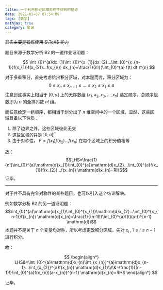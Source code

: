 ```yaml
---
title: 一个利用积分区域对称性得到的结论
date: 2021-05-07 07:54:09
tags: [数学]
mathjax: true
category: 笔记
---
```


~~其实主要是锻炼使用 $\TeX$ 能力~~

题目来源于数学分析 B2 的一道作业证明题：

$$
\int_{0}^{a}dx_{1}\int_{0}^{x_{1}}dx_{2}...\int_{0}^{x_{n-1}}f(x_{1})f(x_{2})...f(x_{n}) dx_{n}=\frac{1}{n!}(\int_{0}^{a} f(t) dt )^{n}
$$

对于多重积分，首先考虑给出积分区域，对本题而言，积分区域为：
$$0  \le x_{n} \le x_{n-1} \le ... \le x_{2} \le x_{1} \le a$$
注意到这事实上相当于 $[0,a]$ 上的无序数组 $(x_{1},x_{2},x_{3},...,x_{n})$ 选定顺序，总顺序组数即为 $n$ 的全排列数 $n!$ 组。

<!-- more -->

而任意给定一组顺序，都相当于划分出了 $n$ 维空间中的一个区域，显然，这些区域具备以下性质：

1. 除了边界之外，这些区域彼此无交
2. 这些区域的并是 $[0,a]^{n}$
3. 由于对称性， $F=f(x_{1})f(x_{2})...f(x_{n})$ 在每个区域上的积分值相等

故：
$$LHS=\frac{1}{n!}\int_{0}^{a}\mathrm{d}x_{1}\int_{0}^{a}\mathrm{d}x_{2}...\int_{0}^{a}f(x_{1})f(x_{2})...f(x_{n}) \mathrm{d}x_{n}=RHS$$
证毕。

---

对于并不具有完全对称性的某些题目，也可以引入这个结论解决。

例如数学分析 B2 的另一道证明题：
$$\int_{0}^{a}\mathrm{d}x_{1}\int_{0}^{x_{1}}\mathrm{d}x_{2}...\int_{0}^{x_{n-1}}f(x_{n}) \mathrm{d}x_{n}=\frac{1}{(n-1)!}\int_{0}^{a}f(t)(a-t)^{n-1} \mathrm{d}t$$
本题并不是关于 $n$ 个变量均对称，所以考虑更改积分区域，先对 $x_{i}$ $, 1 \le i \le n-1$ 进行积分。

故：

$$
\begin{align*}
LHS&=\int_{0}^{a}\mathrm{d}x_{n}\int_{x_{n}}^{a}\mathrm{d}x_{n-1}...\int_{x_{2}}^{a}f(x_{n}) \mathrm{d}x_{1}\\\\&=\frac{1}{(n-1)!}\int_{0}^{a}f(x_{n})(a-x_{n})^{n-1} \mathrm{d}x_{n}=RHS
\end{align*}
$$

证毕。
